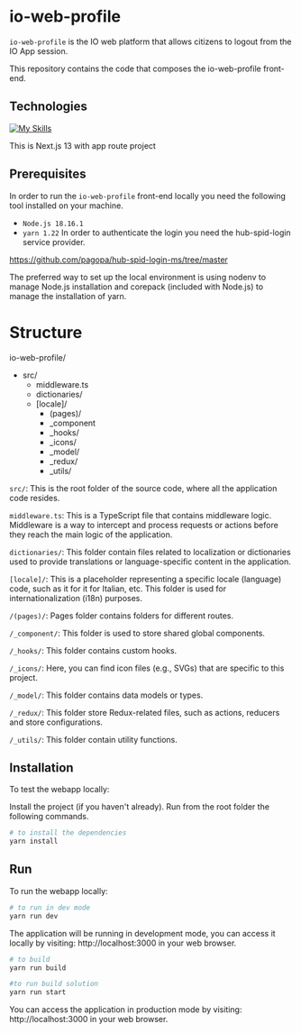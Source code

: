 
# io-web-profile

``io-web-profile`` is the IO web platform that allows citizens to logout from the IO App session.

This repository contains the code that composes the io-web-profile front-end.



## Technologies
[![My Skills](https://skillicons.dev/icons?i=ts,react,next)](https://skillicons.dev)

This is Next.js 13 with app route project
## Prerequisites
In order to run the ``io-web-profile`` front-end locally you need the following tool installed on your machine.

- ``Node.js 18.16.1``
- ``yarn 1.22``
In order to authenticate the login you need the hub-spid-login service provider. 

https://github.com/pagopa/hub-spid-login-ms/tree/master

The preferred way to set up the local environment is using nodenv to manage Node.js installation and corepack (included with Node.js) to manage the installation of yarn.

# Structure

io-web-profile/
- src/
    -  middleware.ts
    -  dictionaries/
    -  [locale]/
        - (pages)/
        - _component
        - _hooks/
        - _icons/
        - _model/
        - _redux/
        - _utils/ 


``src/``: This is the root folder of the source code, where all the application code resides.

``middleware.ts``: This is a TypeScript file that contains middleware logic. Middleware is a way to intercept and process requests or actions before they reach the main logic of the application.

``dictionaries/``: This folder contain files related to localization or dictionaries used to provide translations or language-specific content in the application.

``[locale]/``: This is a placeholder representing a specific locale (language) code, such as it for it for Italian, etc. This folder is used for internationalization (i18n) purposes.

``/(pages)/``: Pages folder contains folders for different routes. 

``/_component/``: This folder is used to store shared global components. 

``/_hooks/``: This folder contains custom hooks.

``/_icons/``: Here, you can find icon files (e.g., SVGs) that are specific to this project.

``/_model/``: This folder contains data models or types.

``/_redux/``: This folder store Redux-related files, such as actions, reducers and store configurations.

``/_utils/``: This folder contain utility functions.

## Installation

To test the webapp locally:

Install the project (if you haven't already). Run from the root folder the following commands.

```bash
# to install the dependencies
yarn install
```
    
## Run

To run the webapp locally:

```bash
# to run in dev mode
yarn run dev

```
The application will be running in development mode, you can access it locally by visiting: http://localhost:3000
 in your web browser.

```bash
# to build
yarn run build

#to run build solution
yarn run start

```
You can access the application in production mode by visiting: http://localhost:3000 in your web browser.
